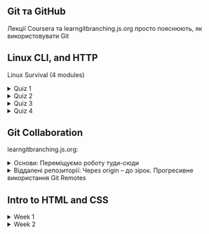 ## Git та GitHub
Лекції Coursera та learngitbranching.js.org просто пояснюють, як використовувати Git


## Linux CLI, and HTTP
Linux Survival (4 modules)
 <details>
  <summary>Quiz 1</summary>
  <p> <img src="https://github.com/Brontozyabra/kottans-frontend/blob/main/task_linux_cli/scr01.jpg?raw=true"></p>
</details>

 <details>
  <summary>Quiz 2</summary>
  <p> <img src="https://github.com/Brontozyabra/kottans-frontend/blob/main/task_linux_cli/scr02.jpg"></p>
</details>

 <details>
  <summary>Quiz 3</summary>
  <p> <img src="https://github.com/Brontozyabra/kottans-frontend/blob/main/task_linux_cli/scr03.jpg"></p>
</details>

 <details>
  <summary>Quiz 4</summary>
  <p> <img src="https://github.com/Brontozyabra/kottans-frontend/blob/main/task_linux_cli/scr04.jpg"></p>
</details>

## Git Collaboration
learngitbranching.js.org:
<details>
  <summary>Основи: Переміщуємо роботу туди-сюди</summary>
  <p> <img src="https://github.com/Brontozyabra/kottans-frontend/blob/main/task_git_collaboration/1111.JPG?raw=true"></p>
</details>

 <details>
  <summary>Віддалені репозиторії: Через origin – до зірок. Прогресивне використання Git Remotes</summary>
  <p> <img src="https://github.com/Brontozyabra/kottans-frontend/blob/main/task_git_collaboration/3333.JPG?raw=true"></p>
</details>

 ## Intro to HTML and CSS
 
 <details>
  <summary>Week 1</summary>
  <p> <img src="https://github.com/Brontozyabra/kottans-frontend/blob/main/task_html_css_intro/week1.jpg">
   <img src="https://github.com/Brontozyabra/kottans-frontend/blob/main/task_html_css_intro/week1.1.jpg">
   </p>
</details>
   
  <details>
  <summary>Week 2</summary>
  <p> <img src="https://github.com/Brontozyabra/kottans-frontend/blob/main/task_html_css_intro/week%202.1.jpg"></p>
</details> 
